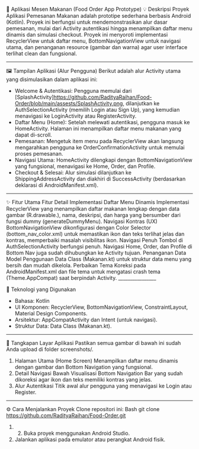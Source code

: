﻿🍔 Aplikasi Mesen Makanan (Food Order App Prototype)
💡 Deskripsi Proyek
Aplikasi Pemesanan Makanan adalah prototipe sederhana berbasis Android (Kotlin). Proyek ini berfungsi untuk mendemonstrasikan alur dasar pemesanan, mulai dari Activity autentikasi hingga menampilkan daftar menu dinamis dan simulasi checkout.
Proyek ini menyoroti implementasi RecyclerView untuk daftar menu, BottomNavigationView untuk navigasi utama, dan penanganan resource (gambar dan warna) agar user interface terlihat clean dan fungsional.
________________


🖼️ Tampilan Aplikasi (Alur Pengguna)
Berikut adalah alur Activity utama yang disimulasikan dalam aplikasi ini:
* Welcome & Autentikasi: Pengguna memulai dari [SplashActivity]https://github.com/RadityaRaihan/Food-Order/blob/main/assests/SplashActivity.png, dilanjutkan ke AuthSelectionActivity (memilih Login atau Sign Up), yang kemudian menavigasi ke LoginActivity atau RegisterActivity.
* Daftar Menu (Home): Setelah melewati autentikasi, pengguna masuk ke HomeActivity. Halaman ini menampilkan daftar menu makanan yang dapat di-scroll.
* Pemesanan: Mengetuk item menu pada RecyclerView akan langsung mengarahkan pengguna ke OrderConfirmationActivity untuk memulai proses pemesanan.
* Navigasi Utama: HomeActivity dilengkapi dengan BottomNavigationView yang fungsional, menavigasi ke Home, Order, dan Profile.
* Checkout & Selesai: Alur simulasi dilanjutkan ke ShippingAddressActivity dan diakhiri di SuccessActivity (berdasarkan deklarasi di AndroidManifest.xml).
________________


✨ Fitur Utama
Fitur
	Detail Implementasi
	Daftar Menu Dinamis
	Implementasi RecyclerView yang menampilkan daftar makanan lengkap dengan data gambar (R.drawable.), nama, deskripsi, dan harga yang bersumber dari fungsi dummy (generateDummyMenu).
	Navigasi Kontras (UX)
	BottomNavigationView dikonfigurasi dengan Color Selector (bottom_nav_color.xml) untuk memastikan ikon dan teks terlihat jelas dan kontras, memperbaiki masalah visibilitas ikon.
	Navigasi Penuh
	Tombol di AuthSelectionActivity berfungsi penuh. Navigasi Home, Order, dan Profile di Bottom Nav juga sudah dihubungkan ke Activity tujuan.
	Penanganan Data Model
	Penggunaan Data Class (Makanan.kt) untuk struktur data menu yang bersih dan mudah dikelola.
	Perbaikan Tema
	Koreksi pada AndroidManifest.xml dan file tema untuk mengatasi crash tema (Theme.AppCompat) saat berpindah Activity.
	________________


🚀 Teknologi yang Digunakan
* Bahasa: Kotlin
* UI Komponen: RecyclerView, BottomNavigationView, ConstraintLayout, Material Design Components.
* Arsitektur: AppCompatActivity dan Intent (untuk navigasi).
* Struktur Data: Data Class (Makanan.kt).
________________


📸 Tangkapan Layar Aplikasi
Pastikan semua gambar di bawah ini sudah Anda upload di folder screenshots/.
1. Halaman Utama (Home Screen)
Menampilkan daftar menu dinamis dengan gambar dan Bottom Navigation yang fungsional.
2. Detail Navigasi Bawah
Visualisasi Bottom Navigation Bar yang sudah dikoreksi agar ikon dan teks memiliki kontras yang jelas.
3. Alur Autentikasi
Titik awal alur pengguna yang menavigasi ke Login atau Register.
________________


⚙️ Cara Menjalankan Proyek
Clone repositori ini:
Bash
git clone https://github.com/RadityaRaihan/Food-Order.git
1. 2. Buka proyek menggunakan Android Studio.
3. Jalankan aplikasi pada emulator atau perangkat Android fisik.



